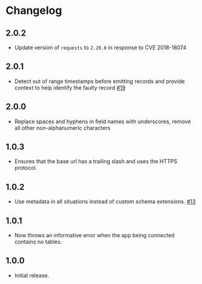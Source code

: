 # Changelog

## 2.0.2
  * Update version of `requests` to `2.20.0` in response to CVE 2018-18074

## 2.0.1
  * Detect out of range timestamps before emitting records and provide context to help identify the faulty record [#19](https://github.com/singer-io/tap-quickbase/pull/19)

## 2.0.0
  * Replace spaces and hyphens in field names with underscores, remove all other non-alphanumeric characters

## 1.0.3
  * Ensures that the base url has a trailing slash and uses the HTTPS protocol.

## 1.0.2
  * Use metadata in all situations instead of custom schema extensions. [#13](https://github.com/singer-io/tap-quickbase/pull/13)

## 1.0.1
  * Now throws an informative error when the app being connected contains no tables.

## 1.0.0
  * Initial release.
